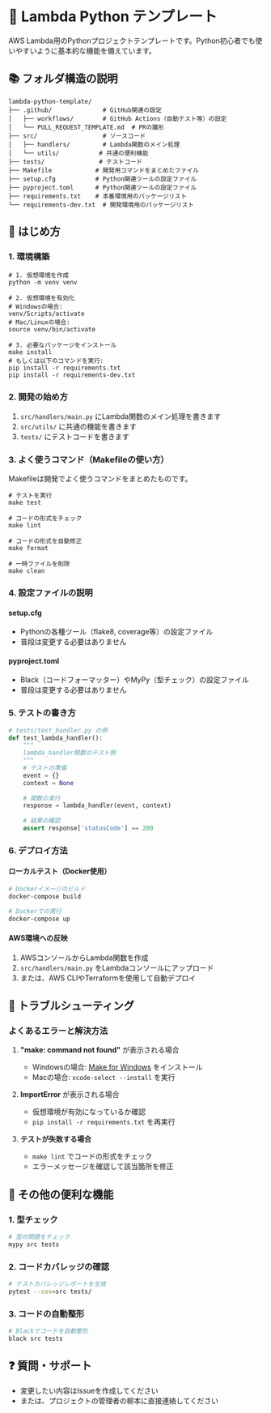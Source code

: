 # 🌟 Lambda Python テンプレート

AWS Lambda用のPythonプロジェクトテンプレートです。Python初心者でも使いやすいように基本的な機能を備えています。

## 📚 フォルダ構造の説明

```
lambda-python-template/
├── .github/              # GitHub関連の設定
│   ├── workflows/        # GitHub Actions（自動テスト等）の設定
│   └── PULL_REQUEST_TEMPLATE.md  # PRの雛形
├── src/                  # ソースコード
│   ├── handlers/         # Lambda関数のメイン処理
│   └── utils/           # 共通の便利機能
├── tests/               # テストコード
├── Makefile            # 開発用コマンドをまとめたファイル
├── setup.cfg           # Python関連ツールの設定ファイル
├── pyproject.toml      # Python関連ツールの設定ファイル
├── requirements.txt    # 本番環境用のパッケージリスト
└── requirements-dev.txt  # 開発環境用のパッケージリスト
```

## 🚀 はじめ方

### 1. 環境構築

```
# 1. 仮想環境を作成
python -m venv venv

# 2. 仮想環境を有効化
# Windowsの場合:
venv/Scripts/activate
# Mac/Linuxの場合:
source venv/bin/activate

# 3. 必要なパッケージをインストール
make install
# もしくは以下のコマンドを実行:
pip install -r requirements.txt
pip install -r requirements-dev.txt
```

### 2. 開発の始め方

1. `src/handlers/main.py` にLambda関数のメイン処理を書きます
2. `src/utils/` に共通の機能を書きます
3. `tests/` にテストコードを書きます

### 3. よく使うコマンド（Makefileの使い方）

Makefileは開発でよく使うコマンドをまとめたものです。

```
# テストを実行
make test

# コードの形式をチェック
make lint

# コードの形式を自動修正
make format

# 一時ファイルを削除
make clean
```

### 4. 設定ファイルの説明

#### setup.cfg
- Pythonの各種ツール（flake8, coverage等）の設定ファイル
- 普段は変更する必要はありません

#### pyproject.toml
- Black（コードフォーマッター）やMyPy（型チェック）の設定ファイル
- 普段は変更する必要はありません

### 5. テストの書き方

```python
# tests/test_handler.py の例
def test_lambda_handler():
    """
    lambda_handler関数のテスト例
    """
    # テストの準備
    event = {}
    context = None
    
    # 関数の実行
    response = lambda_handler(event, context)
    
    # 結果の確認
    assert response['statusCode'] == 200
```

### 6. デプロイ方法

#### ローカルテスト（Docker使用）
```bash
# Dockerイメージのビルド
docker-compose build

# Dockerでの実行
docker-compose up
```

#### AWS環境への反映
1. AWSコンソールからLambda関数を作成
2. `src/handlers/main.py` をLambdaコンソールにアップロード
3. または、AWS CLIやTerraformを使用して自動デプロイ

## 🔧 トラブルシューティング

### よくあるエラーと解決方法

1. **"make: command not found"** が表示される場合
   - Windowsの場合: [Make for Windows](http://gnuwin32.sourceforge.net/packages/make.htm) をインストール
   - Macの場合: `xcode-select --install` を実行

2. **ImportError** が表示される場合
   - 仮想環境が有効になっているか確認
   - `pip install -r requirements.txt` を再実行

3. **テストが失敗する場合**
   - `make lint` でコードの形式をチェック
   - エラーメッセージを確認して該当箇所を修正

## 📝 その他の便利な機能

### 1. 型チェック
```bash
# 型の問題をチェック
mypy src tests
```

### 2. コードカバレッジの確認
```bash
# テストカバレッジレポートを生成
pytest --cov=src tests/
```

### 3. コードの自動整形
```bash
# Blackでコードを自動整形
black src tests
```


## ❓ 質問・サポート

- 変更したい内容はIssueを作成してください
- または、プロジェクトの管理者の柳本に直接連絡してください

